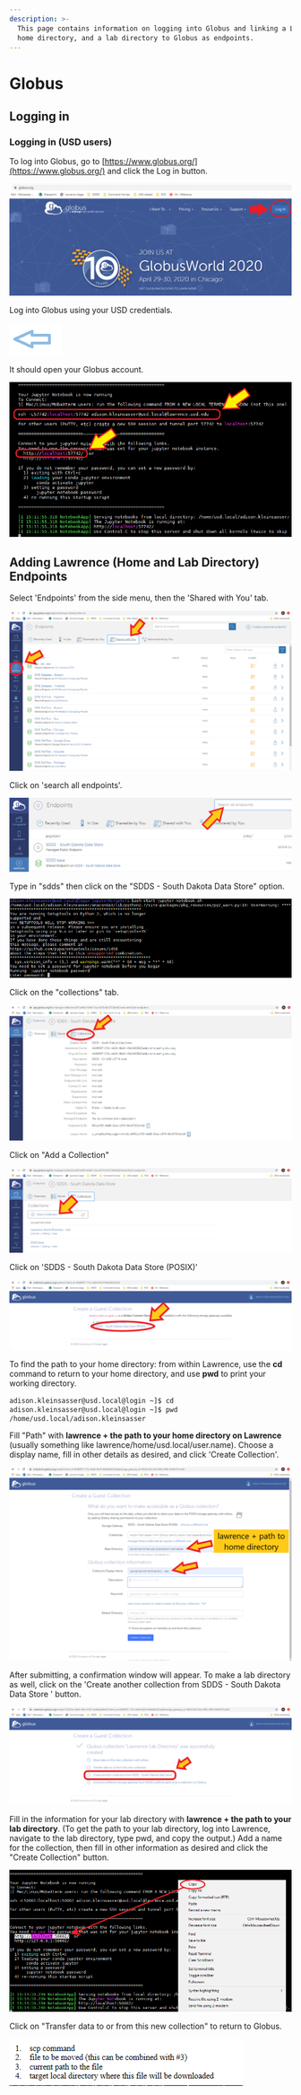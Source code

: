 ```yaml
---
description: >-
  This page contains information on logging into Globus and linking a Lawrence
  home directory, and a lab directory to Globus as endpoints.
---
```


# Globus

## Logging in

### Logging in \(USD users\)

To log into Globus, go to [https://www.globus.org/](https://www.globus.org/) and click the Log in button.

![](../.gitbook/assets/image%20%2846%29.png)

Log into Globus using your USD credentials.

![](../.gitbook/assets/image%20%286%29.png)

It should open your Globus account.

![](../.gitbook/assets/image%20%2829%29.png)

## Adding Lawrence \(Home and Lab Directory\) Endpoints

Select 'Endpoints' from the side menu, then the 'Shared with You' tab.

![](../.gitbook/assets/image%20%2843%29.png)

Click on 'search all endpoints'.

![](../.gitbook/assets/image%20%2839%29.png)

Type in "sdds" then click on the "SDDS - South Dakota Data Store" option.

![](../.gitbook/assets/image%20%2818%29.png)

Click on the "collections" tab.

![](../.gitbook/assets/image%20%2858%29.png)

Click on "Add a Collection"

![](../.gitbook/assets/image%20%2849%29.png)

Click on 'SDDS - South Dakota Data Store \(POSIX\)'

![](../.gitbook/assets/image%20%2857%29.png)

To find the path to your home directory: from within Lawrence, use the **cd** command to return to your home directory, and use **pwd** to print your working directory.

```text
adison.kleinsasser@usd.local@login ~]$ cd
adison.kleinsasser@usd.local@login ~]$ pwd
/home/usd.local/adison.kleinsasser
```

Fill "Path" with **lawrence + the path to your home directory on Lawrence** \(usually something like lawrence/home/usd.local/user.name\). Choose a display name, fill in other details as desired, and click 'Create Collection'.  

![](../.gitbook/assets/image%20%2856%29.png)

After submitting, a confirmation window will appear.  To make a lab directory as well, click on the 'Create another collection from SDDS - South Dakota Data Store ' button.

![](../.gitbook/assets/image%20%2835%29.png)

Fill in the information for your lab directory with **lawrence + the path to your lab directory**.  \(To get the path to your lab directory, log into Lawrence, navigate to the lab directory, type pwd, and copy the output.\)  Add a name for the collection, then fill in other information as desired and click the "Create Collection" button.

![](../.gitbook/assets/image%20%2821%29.png)

Click on "Transfer data to or from this new collection" to return to Globus.

![](../.gitbook/assets/image%20%281%29.png)


